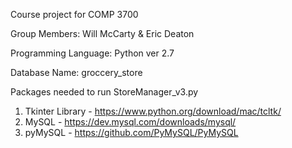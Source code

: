 Course project for COMP 3700

Group Members: Will McCarty & Eric Deaton

Programming Language: Python ver 2.7

Database Name: groccery_store

Packages needed to run StoreManager_v3.py
  1. Tkinter Library - https://www.python.org/download/mac/tcltk/
  2. MySQL - https://dev.mysql.com/downloads/mysql/
  3. pyMySQL - https://github.com/PyMySQL/PyMySQL
  
  

